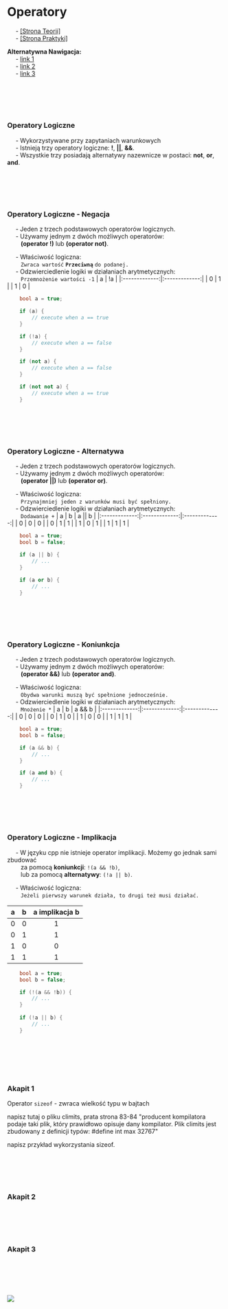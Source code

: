 # Operatory
&nbsp;&nbsp;&nbsp;&nbsp; - [[Strona Teorii]](#podsumowanie-classic-builder) \
&nbsp;&nbsp;&nbsp;&nbsp; - [[Strona Praktyki]](#program-11--productfile--guitar) 

**Alternatywna Nawigacja:**  
&nbsp;&nbsp;&nbsp;&nbsp; - [link 1]() \
&nbsp;&nbsp;&nbsp;&nbsp; - [link 2]() \
&nbsp;&nbsp;&nbsp;&nbsp; - [link 3]()




<br/><br/>
-------------
### Operatory Logiczne
&nbsp;&nbsp;&nbsp;&nbsp; - Wykorzystywane przy zapytaniach warunkowych \
&nbsp;&nbsp;&nbsp;&nbsp; - Istnieją trzy operatory logiczne: **!**, **||**, **&&**. \
&nbsp;&nbsp;&nbsp;&nbsp; - Wszystkie trzy posiadają alternatywy nazewnicze w postaci: **not**, **or**, **and**.


<br/><br/>
-------------
### Operatory Logiczne - Negacja
&nbsp;&nbsp;&nbsp;&nbsp; - Jeden z trzech podstawowych operatorów logicznych. \
&nbsp;&nbsp;&nbsp;&nbsp; - Używamy jednym z dwóch możliwych operatorów: \
&nbsp;&nbsp;&nbsp;&nbsp;&nbsp;&nbsp;&nbsp; **(operator !)** lub **(operator not)**. 

&nbsp;&nbsp;&nbsp;&nbsp; - Właściwość logiczna: \
&nbsp;&nbsp;&nbsp;&nbsp;&nbsp;&nbsp;&nbsp; `Zwraca wartość` **`Przeciwną`** `do podanej.` \
&nbsp;&nbsp;&nbsp;&nbsp; - Odzwierciedlenie logiki w działaniach arytmetycznych: \
&nbsp;&nbsp;&nbsp;&nbsp;&nbsp;&nbsp;&nbsp; `Przemnożenie wartości -1`
| a | !a |
|:-------------:|:-------------:|
| 0 | 1 |
| 1 | 0 |
```cpp
    bool a = true;

    if (a) {
        // execute when a == true
    }

    if (!a) {
        // execute when a == false
    }

    if (not a) {
        // execute when a == false
    }

    if (not not a) {
        // execute when a == true
    }
```


<br/><br/>
-------------
### Operatory Logiczne - Alternatywa
&nbsp;&nbsp;&nbsp;&nbsp; - Jeden z trzech podstawowych operatorów logicznych. \
&nbsp;&nbsp;&nbsp;&nbsp; - Używamy jednym z dwóch możliwych operatorów: \
&nbsp;&nbsp;&nbsp;&nbsp;&nbsp;&nbsp;&nbsp; **(operator ||)** lub **(operator or)**. 

&nbsp;&nbsp;&nbsp;&nbsp; - Właściwość logiczna: \
&nbsp;&nbsp;&nbsp;&nbsp;&nbsp;&nbsp;&nbsp; `Przynajmniej jeden z warunków musi być spełniony.` \
&nbsp;&nbsp;&nbsp;&nbsp; - Odzwierciedlenie logiki w działaniach arytmetycznych: \
&nbsp;&nbsp;&nbsp;&nbsp;&nbsp;&nbsp;&nbsp; `Dodawanie +`
| a | b | a \|\| b |
|:-------------:|:-------------:|:-------------:|
| 0 | 0 | 0 |
| 0 | 1 | 1 |
| 1 | 0 | 1 |
| 1 | 1 | 1 |
```cpp
    bool a = true;
    bool b = false;

    if (a || b) {
        // ...
    }

    if (a or b) {
        // ...
    }
```

<br/><br/>
-------------
### Operatory Logiczne - Koniunkcja
&nbsp;&nbsp;&nbsp;&nbsp; - Jeden z trzech podstawowych operatorów logicznych. \
&nbsp;&nbsp;&nbsp;&nbsp; - Używamy jednym z dwóch możliwych operatorów: \
&nbsp;&nbsp;&nbsp;&nbsp;&nbsp;&nbsp;&nbsp; **(operator &&)** lub **(operator and)**. 

&nbsp;&nbsp;&nbsp;&nbsp; - Właściwość logiczna: \
&nbsp;&nbsp;&nbsp;&nbsp;&nbsp;&nbsp;&nbsp; `Obydwa warunki muszą być spełnione jednocześnie.` \
&nbsp;&nbsp;&nbsp;&nbsp; - Odzwierciedlenie logiki w działaniach arytmetycznych: \
&nbsp;&nbsp;&nbsp;&nbsp;&nbsp;&nbsp;&nbsp; `Mnożenie *`
| a | b | a && b |
|:-------------:|:-------------:|:-------------:|
| 0 | 0 | 0 |
| 0 | 1 | 0 |
| 1 | 0 | 0 |
| 1 | 1 | 1 |
```cpp
    bool a = true;
    bool b = false;

    if (a && b) {
        // ...
    }

    if (a and b) {
        // ...
    }
```



<br/><br/>
-------------
### Operatory Logiczne - Implikacja
&nbsp;&nbsp;&nbsp;&nbsp; - W języku cpp nie istnieje operator implikacji. Możemy go jednak sami zbudować \
&nbsp;&nbsp;&nbsp;&nbsp;&nbsp;&nbsp;&nbsp; za pomocą **koniunkcji**: `!(a && !b)`, \
&nbsp;&nbsp;&nbsp;&nbsp;&nbsp;&nbsp;&nbsp; lub za pomocą **alternatywy**: `(!a || b)`.


&nbsp;&nbsp;&nbsp;&nbsp; - Właściwość logiczna: \
&nbsp;&nbsp;&nbsp;&nbsp;&nbsp;&nbsp;&nbsp; `Jeżeli pierwszy warunek działa, to drugi też musi działać.`

| a | b | a implikacja b |
|:-------------:|:-------------:|:-------------:|
| 0 | 0 | 1 |
| 0 | 1 | 1 |
| 1 | 0 | 0 |
| 1 | 1 | 1 |
```cpp
    bool a = true;
    bool b = false;

    if (!(a && !b)) {
        // ...
    }
    
    if (!a || b) {
        // ...
    }
    
```


<br/><br/>
-------------
### Akapit 1


Operator `sizeof` - zwraca wielkość typu w bajtach

napisz tutaj o pliku climits, prata strona 83-84
"producent kompilatora podaje taki plik, który prawidłowo opisuje dany kompilator.
Plik climits jest zbudowany z definicji typów:
#define int max 32767"

napisz przykład wykorzystania sizeof.



<br/><br/>
-------------
### Akapit 2


<br/><br/>
-------------
### Akapit 3


<br/><br/>
-------------
![](https://github.com/Ptysiek/resources/blob/master/Ver2.PNG)

